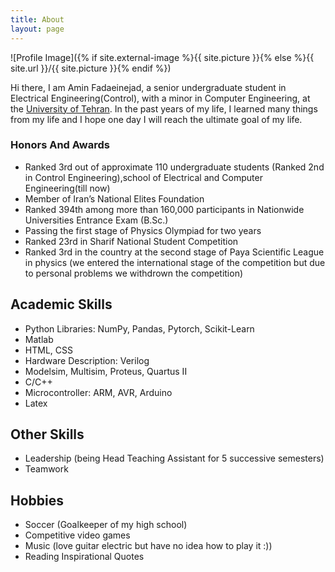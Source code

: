 ```yaml
---
title: About
layout: page
---
```

![Profile Image]({% if site.external-image %}{{ site.picture }}{% else %}{{ site.url }}/{{ site.picture }}{% endif %})

<p>Hi there, I am Amin Fadaeinejad, a senior undergraduate student in Electrical Engineering(Control), with a minor in Computer Engineering, at the <a href="https://ut.ac.ir/en">University of Tehran</a>. In the past years of my life, I learned many things from my life and I hope one day I will reach the ultimate goal of my life.</p>



<h3>Honors And Awards</h3>

<ul class="skill-list">
	<li>Ranked 3rd out of approximate 110 undergraduate students (Ranked 2nd in Control Engineering),school of Electrical and Computer Engineering(till now)</li>
	<li>Member of Iran’s National Elites Foundation</li>
	<li>Ranked 394th among more than 160,000 participants in Nationwide Universities Entrance Exam (B.Sc.)</li>
	<li>Passing the first stage of Physics Olympiad for two years</li>
	<li> Ranked 23rd in Sharif National Student Competition </li>
	<li>Ranked 3rd in the country at the second stage of Paya Scientific League in physics (we entered the international stage of the competition but due to personal problems we withdrown the competition)</li>
</ul>



<h2>Academic Skills</h2>

<ul class="skill-list">
	<li>Python Libraries: NumPy, Pandas, Pytorch, Scikit-Learn</li>
	<li>Matlab</li>
	<li>HTML, CSS</li>
	<li>Hardware Description: Verilog </li>
	<li>Modelsim, Multisim, Proteus, Quartus II</li>
	<li>C/C++</li>
	<li>Microcontroller: ARM, AVR, Arduino</li>
	<li>Latex</li>
</ul>

<h2>Other Skills</h2>
<ul class="skill-list">
	<li>Leadership (being Head Teaching Assistant for 5 successive semesters)</li>
	<li>Teamwork</li>
</ul>


<h2>Hobbies</h2>

<ul>
	<li>Soccer (Goalkeeper of my high school)</li>
	<li>Competitive video games</li>
	<li>Music (love guitar electric but have no idea how to play it :))</li>
	<li>Reading Inspirational Quotes </li>
</ul>
